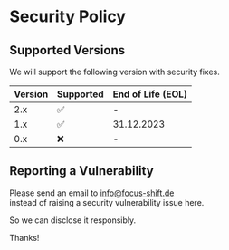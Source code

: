 # Security Policy

## Supported Versions

We will support the following version with security fixes.

| Version | Supported          | End of Life (EOL) |
|---------|--------------------|-------------------|
| 2.x     | :white_check_mark: | -                 |
| 1.x     | :white_check_mark: | 31.12.2023        |
| 0.x     | :x:                | -                 |


## Reporting a Vulnerability

Please send an email to [info@focus-shift.de](mailto:info@focus-shift.de)  
instead of raising a security vulnerability issue here.

So we can disclose it responsibly.

Thanks!
